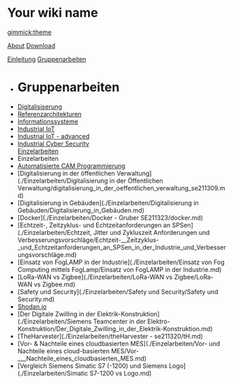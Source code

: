<!--
  -- Name of your wiki
  -- Do NOT remove the leading `#` character.
  -->

# Your wiki name


<!--
  -- Default theme
  -- (Read: http://dynalon.github.io/mdwiki/#!customizing.md#Theme_chooser)
  -->

[gimmick:theme](spacelab)


<!--
  -- Navigation
  -- (Read: http://dynalon.github.io/mdwiki/#!quickstart.md#Adding_a_navigation)
  -->

[About](pages/about.md)
[Download](pages/download.md)

[Einleitung](./index.md)
[Gruppenarbeiten]()
  * # Gruppenarbeiten
  * [Digitalisiserung](./0x01_digitalisierung.md)
  * [Referenzarchitekturen](./0x02_referenzarchitekturen.md)
  * [Informationssysteme](./0x03_informationssysteme.md)
  * [Industrial IoT](./0x04_iiot.md)
  * [Industrial IoT - advanced](./0x05_iiot_advanced.md)
  * [Industrial Cyber Security](./0x06_industrial_cyber_security.md)  
[Einzelarbeiten]()
  * Einzelarbeiten
  * [Automatisierte CAM Programmierung](./Einzelarbeiten/CAM-Programmierung/Automatisierte_CAM-Programmierung.md)  
  * [Digitalisierung in der öffentlichen Verwaltung](./Einzelarbeiten/Digitalisierung in der Öffentlichen Verwaltung/digitalisierung_in_der_oeffentlichen_verwaltung_se211309.md)  
  * [Digitalisierung in Gebäuden](./Einzelarbeiten/Digitalisierung in Gebäuden/Digitalisierung_in_Gebäuden.md)  
  * [Docker](./Einzelarbeiten/Docker - Gruber SE211323/docker.md)  
  * [Echtzeit-, Zeitzyklus- und Echtzeitanforderungen an SPSen](./Einzelarbeiten/Echtzeit, Jitter und Zykluszeit Anforderungen und Verbesserungsvorschläge/Echtzeit-__Zeitzyklus-_und_Echtzeitanforderungen_an_SPSen_in_der_Industrie_und_Verbesserungsvorschläge.md)  
  * [Einsatz von FogLAMP in der Industrie](./Einzelarbeiten/Einsatz von Fog Computing mittels FogLamp/Einsatz von FogLAMP in der Industrie.md)  
  * [LoRa-WAN vs Zigbee](./Einzelarbeiten/LoRa-WAN vs Zigbee/LoRa-WAN vs Zigbee.md)  
  * [Safety und Security](./Einzelarbeiten/Safety und Security/Safety und Security.md)  
  * [Shodan.io](./Einzelarbeiten/Shodan-se211311/Shodan.md)  
  * [Der Digitale Zwilling in der Elektrik-Konstruktion](./Einzelarbeiten/Siemens Teamcenter in der Elektro-Konstruktion/Der_Digitale_Zwilling_in_der_Elektrik-Konstruktion.md)  
  * [TheHarvester](./Einzelarbeiten/theHarvester - se211320/tH.md)  
  * [Vor- & Nachteile eines cloudbasierten MES](./Einzelarbeiten/Vor- und Nachteile eines cloud-basierten MES/Vor-___Nachteile_eines_cloudbasierten_MES.md)  
  * [Vergleich Siemens Simatic S7 (-1200) und Siemens Logo](./Einzelarbeiten/Simatic S7-1200 vs Logo.md)  
    
<!-- A more complex navigation example: ----------------------------------------

[Menu Item 1]()

  * # SubMenu Heading 1
  * [SubMenu Item 1](pages/subitem1.md)
  * [SubMenu Item 2](pages/subitem2.md)
  - - - -
  * # SubMenu Heading 2
  * [SubMenu Item 3](pages/subitem3.md)
  - - - -
  * # SubMenu Heading 3
  * [SubMenu Item 3](pages/subitem3.md)

[Menu Item 2](pages/item2.md)

[Menu Item 3](pages/item3.md)

---------------------------------------------------------------------------- -->

<!--
  -- Change the Language
  -- Could be useful when there's more than one language wiki.
  -->

<!--
[Change the Language]()

  * [English (United States)](/en_US/)
  * [English (United Kingdom)](/en_GB/)
  * [Italian](/it/)
-->

<!--
  -- Let the user choose a theme
  -- (Read: http://dynalon.github.io/mdwiki/#!quickstart.md#Adding_a_navigation)
  -->

<!--
[gimmick:themechooser](Choose theme)
-->
